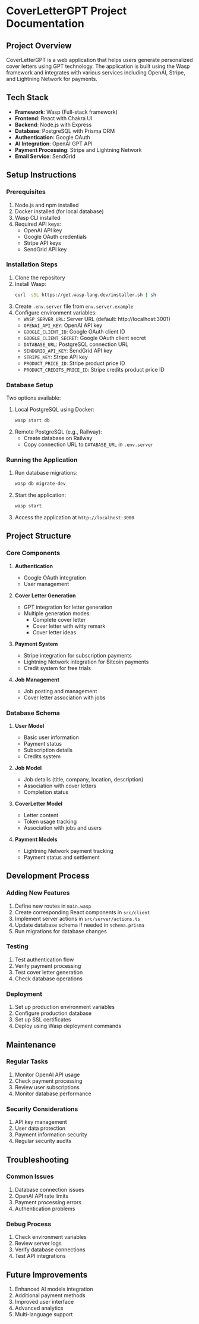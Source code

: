 # CoverLetterGPT Project Documentation

## Project Overview
CoverLetterGPT is a web application that helps users generate personalized cover letters using GPT technology. The application is built using the Wasp framework and integrates with various services including OpenAI, Stripe, and Lightning Network for payments.

## Tech Stack
- **Framework**: Wasp (Full-stack framework)
- **Frontend**: React with Chakra UI
- **Backend**: Node.js with Express
- **Database**: PostgreSQL with Prisma ORM
- **Authentication**: Google OAuth
- **AI Integration**: OpenAI GPT API
- **Payment Processing**: Stripe and Lightning Network
- **Email Service**: SendGrid

## Setup Instructions

### Prerequisites
1. Node.js and npm installed
2. Docker installed (for local database)
3. Wasp CLI installed
4. Required API keys:
   - OpenAI API key
   - Google OAuth credentials
   - Stripe API keys
   - SendGrid API key

### Installation Steps
1. Clone the repository
2. Install Wasp:
   ```bash
   curl -sSL https://get.wasp-lang.dev/installer.sh | sh
   ```
3. Create `.env.server` file from `env.server.example`
4. Configure environment variables:
   - `WASP_SERVER_URL`: Server URL (default: http://localhost:3001)
   - `OPENAI_API_KEY`: OpenAI API key
   - `GOOGLE_CLIENT_ID`: Google OAuth client ID
   - `GOOGLE_CLIENT_SECRET`: Google OAuth client secret
   - `DATABASE_URL`: PostgreSQL connection URL
   - `SENDGRID_API_KEY`: SendGrid API key
   - `STRIPE_KEY`: Stripe API key
   - `PRODUCT_PRICE_ID`: Stripe product price ID
   - `PRODUCT_CREDITS_PRICE_ID`: Stripe credits product price ID

### Database Setup
Two options available:
1. Local PostgreSQL using Docker:
   ```bash
   wasp start db
   ```
2. Remote PostgreSQL (e.g., Railway):
   - Create database on Railway
   - Copy connection URL to `DATABASE_URL` in `.env.server`

### Running the Application
1. Run database migrations:
   ```bash
   wasp db migrate-dev
   ```
2. Start the application:
   ```bash
   wasp start
   ```
3. Access the application at `http://localhost:3000`

## Project Structure

### Core Components
1. **Authentication**
   - Google OAuth integration
   - User management

2. **Cover Letter Generation**
   - GPT integration for letter generation
   - Multiple generation modes:
     - Complete cover letter
     - Cover letter with witty remark
     - Cover letter ideas

3. **Payment System**
   - Stripe integration for subscription payments
   - Lightning Network integration for Bitcoin payments
   - Credit system for free trials

4. **Job Management**
   - Job posting and management
   - Cover letter association with jobs

### Database Schema
1. **User Model**
   - Basic user information
   - Payment status
   - Subscription details
   - Credits system

2. **Job Model**
   - Job details (title, company, location, description)
   - Association with cover letters
   - Completion status

3. **CoverLetter Model**
   - Letter content
   - Token usage tracking
   - Association with jobs and users

4. **Payment Models**
   - Lightning Network payment tracking
   - Payment status and settlement

## Development Process

### Adding New Features
1. Define new routes in `main.wasp`
2. Create corresponding React components in `src/client`
3. Implement server actions in `src/server/actions.ts`
4. Update database schema if needed in `schema.prisma`
5. Run migrations for database changes

### Testing
1. Test authentication flow
2. Verify payment processing
3. Test cover letter generation
4. Check database operations

### Deployment
1. Set up production environment variables
2. Configure production database
3. Set up SSL certificates
4. Deploy using Wasp deployment commands

## Maintenance

### Regular Tasks
1. Monitor OpenAI API usage
2. Check payment processing
3. Review user subscriptions
4. Monitor database performance

### Security Considerations
1. API key management
2. User data protection
3. Payment information security
4. Regular security audits

## Troubleshooting

### Common Issues
1. Database connection issues
2. OpenAI API rate limits
3. Payment processing errors
4. Authentication problems

### Debug Process
1. Check environment variables
2. Review server logs
3. Verify database connections
4. Test API integrations

## Future Improvements
1. Enhanced AI models integration
2. Additional payment methods
3. Improved user interface
4. Advanced analytics
5. Multi-language support 